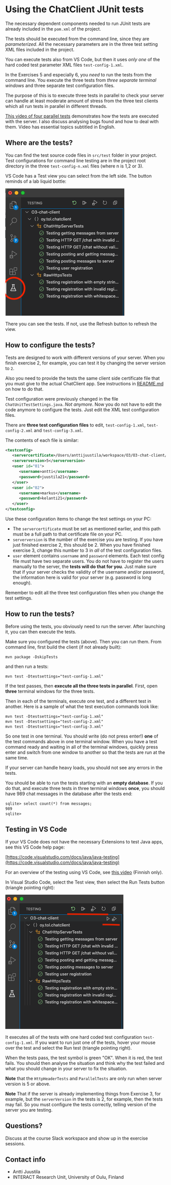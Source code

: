 # Using the ChatClient JUnit tests

The necessary dependent components needed to run JUnit tests are already included in the `pom.xml` of the project.

The tests should be executed from the command line, since they are *parameterized*. All the necessary parameters
are in the three test setting XML files included in the project.

You can execute tests also from VS Code, but then it uses *only one* of the hard coded test parameter XML files `test-config-1.xml`.

In the Exercises 5 and especially 6, you *need* to run the tests from the command line. You execute the three tests 
from *three separate terminal windows* and three separate test configuration files.

The purpose of this is to execute three tests in parallel to check your server can handle at least moderate amount of
stress from the three test clients which all run tests in parallel in different threads.

[This video of four parallel tests](https://youtu.be/NmofffdPNf8) demonstrates how the tests are executed with the 
server. I also discuss analysing bugs found and how to deal with them. Video has essential topics subtitled in English.

## Where are the tests?

You can find the test source code files in `src/test` folder in your project. Test configurations for
command line testing are in the project root directory in the three `test-config-n.xml` files (where n is 1,2 or 3).

VS Code has a Test view you can select from the left side. The button reminds of a lab liquid bottle:

![VS Code Test View](vs-code-test-view.png)

There you can see the tests. If not, use the Refresh button to refresh the view.

## How to configure the tests?

Tests are designed to work with different versions of your server. When you finish exercise 2, for example,
you can test it by changing the server version to `2`.

Also you need to provide the tests the same client side certificate file that you must give to the actual
ChatClient app. See instructions in [README.md](README.md) on how to do that.

Test configuration were previously changed in the file `ChatUnitTestSettings.java`. *Not anymore*. Now you do
not have to edit the code anymore to configure the tests. Just edit the XML test configuration files.

There are **three test configuration files** to edit, `test-config-1.xml`, `test-config-2.xml` and `test-config-3.xml`.

The contents of each file is similar:

```XML
<testconfig>
   <servercertificate>/Users/anttijuustila/workspace/O3/O3-chat-client/localhost.cer</servercertificate>
   <serverversion>5</serverversion>
   <user id="01">
      <username>antti</username>
      <password>juustila21</password>
   </user>
   <user id="02">
      <username>markus</username>
      <password>kelanti21</password>
   </user>
</testconfig>
```

Use these configuration items to change the test settings on your PC:

* The `servercertificate` must be set as mentioned earlier, and this path must be a full path to that certificate file on your PC.
* `serverversion` is the number of the exercise you are testing. If you have just finished exercise 2, this should be 2. When 
you have finished exercise 3, change this number to 3 in *all* of the test configuration files.
* `user` element contains `username` and `password` elements. Each test config file must have two separate users. You do not have to register the users manually to the server, the **tests will do that for you**. Just make sure that if your server checks the validity of the username and/or password, the information here is valid for your server (e.g. password is long enough).

Remember to edit all the three test configuration files when you change the test settings.

## How to run the tests?

Before using the tests, you obviously need to run the server.  After launching it, you can then execute the tests.

Make sure you configured the tests (above). Then you can run them. From command line, first build the client (if not already built):

```
mvn package -DskipTests
```

and then run a tests:

```
mvn test -Dtestsettings="test-config-1.xml"
```

If the test passes, then **execute all the three tests in parallel**. First, open **three** terminal windows for the three tests.

Then in each of the terminals, execute one test, and a different test in another. Here is a sample of what the test execution
commands look like:

```
mvn test -Dtestsettings="test-config-1.xml"
mvn test -Dtestsettings="test-config-2.xml"
mvn test -Dtestsettings="test-config-3.xml"
```

So one test in one terminal. You should write (do not press enter!) **one** of the test commands above in one terminal window. When you have a test command ready and waiting in all of the terminal windows, quickly press enter and switch from one window to
another so that the tests are run at the same time.

If your server can handle heavy loads, you should not see any errors in the tests.

You should be able to run the tests starting with an **empty database**. If you do that, and execute three tests in three
terminal windows **once**, you should have 989 chat messages in the database after the tests end:

```
sqlite> select count(*) from messages;
989
sqlite>
```

## Testing in VS Code

If your VS Code does not have the necessary Extensions to test Java apps, see this VS Code help page:

[https://code.visualstudio.com/docs/java/java-testing](https://code.visualstudio.com/docs/java/java-testing)

For an overview of the testing using VS Code, see [this video](https://youtu.be/ZO2aJSiDRSw) (Finnish only).

In Visual Studio Code, select the Test view, then select the Run Tests button (triangle pointing right):

![Running tests](vs-code-run-tests.png) 

It executes all of the tests with one hard coded test configuration `test-config-1.xml`. If you want to run just one of the tests, hover your mouse over the test and select the Run test (triangle pointing right).

When the tests pass, the test symbol is green "OK". When it is red, the test fails. You should then analyse the situation and
think why the test failed and what you should change in your server to fix the situation.

**Note** that the `HttpHeaderTests` and `ParallelTests` are only run when server version is 5 or above.

**Note** That if the server is already implementing things from Exercise 3, for example, but the `serverVersion` in the tests is
2, for example, then the tests may fail. So you must configure the tests correctly, telling version of the server you are testing.

## Questions?

Discuss at the course Slack workspace and show up in the exercise sessions.

## Contact info

* Antti Juustila
* INTERACT Research Unit, University of Oulu, Finland

